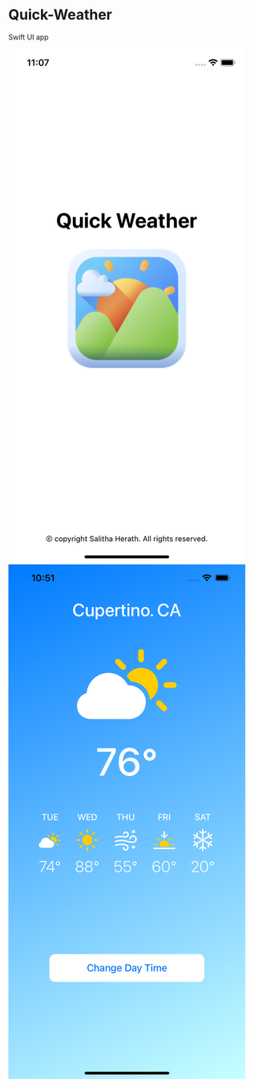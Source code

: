 # Quick-Weather
Swift UI app 

![App Screenshots](screenshot_1.png)
![App Screenshots](screnshot_2.png)
